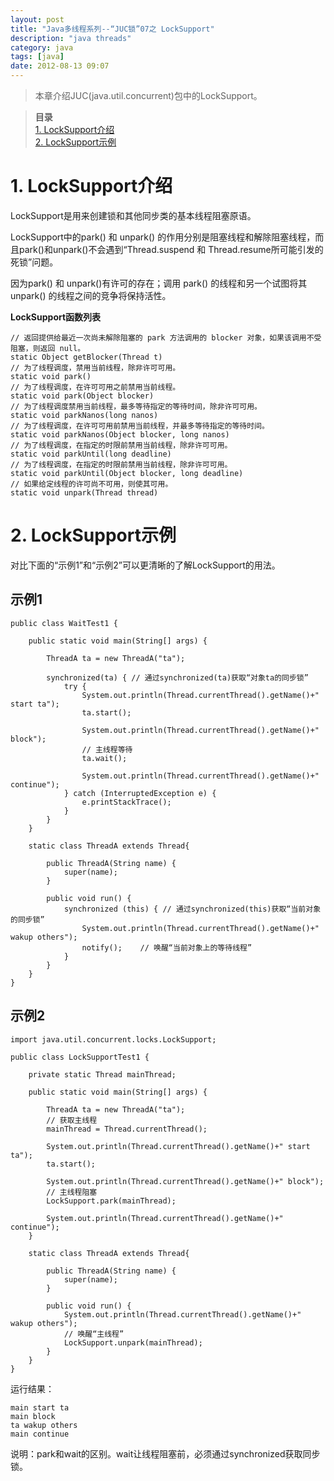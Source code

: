 ```yaml
---
layout: post
title: "Java多线程系列--“JUC锁”07之 LockSupport"
description: "java threads"
category: java
tags: [java]
date: 2012-08-13 09:07
---
```

 
> 本章介绍JUC(java.util.concurrent)包中的LockSupport。

> **目录**  
[1. LockSupport介绍](#anchor1)  
[2. LockSupport示例](#anchor2)  

<a name="anchor1"></a>
# 1. LockSupport介绍

LockSupport是用来创建锁和其他同步类的基本线程阻塞原语。

LockSupport中的park() 和 unpark() 的作用分别是阻塞线程和解除阻塞线程，而且park()和unpark()不会遇到“Thread.suspend 和 Thread.resume所可能引发的死锁”问题。

因为park() 和 unpark()有许可的存在；调用 park() 的线程和另一个试图将其 unpark() 的线程之间的竞争将保持活性。

 
**LockSupport函数列表**

    // 返回提供给最近一次尚未解除阻塞的 park 方法调用的 blocker 对象，如果该调用不受阻塞，则返回 null。
    static Object getBlocker(Thread t)
    // 为了线程调度，禁用当前线程，除非许可可用。
    static void park()
    // 为了线程调度，在许可可用之前禁用当前线程。
    static void park(Object blocker)
    // 为了线程调度禁用当前线程，最多等待指定的等待时间，除非许可可用。
    static void parkNanos(long nanos)
    // 为了线程调度，在许可可用前禁用当前线程，并最多等待指定的等待时间。
    static void parkNanos(Object blocker, long nanos)
    // 为了线程调度，在指定的时限前禁用当前线程，除非许可可用。
    static void parkUntil(long deadline)
    // 为了线程调度，在指定的时限前禁用当前线程，除非许可可用。
    static void parkUntil(Object blocker, long deadline)
    // 如果给定线程的许可尚不可用，则使其可用。
    static void unpark(Thread thread)


 
<a name="anchor2"></a>
# 2. LockSupport示例

对比下面的“示例1”和“示例2”可以更清晰的了解LockSupport的用法。

## 示例1

    public class WaitTest1 {

        public static void main(String[] args) {

            ThreadA ta = new ThreadA("ta");

            synchronized(ta) { // 通过synchronized(ta)获取“对象ta的同步锁”
                try {
                    System.out.println(Thread.currentThread().getName()+" start ta");
                    ta.start();

                    System.out.println(Thread.currentThread().getName()+" block");
                    // 主线程等待
                    ta.wait();

                    System.out.println(Thread.currentThread().getName()+" continue");
                } catch (InterruptedException e) {
                    e.printStackTrace();
                }
            }
        }

        static class ThreadA extends Thread{

            public ThreadA(String name) {
                super(name);
            }

            public void run() {
                synchronized (this) { // 通过synchronized(this)获取“当前对象的同步锁”
                    System.out.println(Thread.currentThread().getName()+" wakup others");
                    notify();    // 唤醒“当前对象上的等待线程”
                }
            }
        }
    }

 

## 示例2

    import java.util.concurrent.locks.LockSupport;

    public class LockSupportTest1 {

        private static Thread mainThread;

        public static void main(String[] args) {

            ThreadA ta = new ThreadA("ta");
            // 获取主线程
            mainThread = Thread.currentThread();

            System.out.println(Thread.currentThread().getName()+" start ta");
            ta.start();

            System.out.println(Thread.currentThread().getName()+" block");
            // 主线程阻塞
            LockSupport.park(mainThread);

            System.out.println(Thread.currentThread().getName()+" continue");
        }

        static class ThreadA extends Thread{

            public ThreadA(String name) {
                super(name);
            }

            public void run() {
                System.out.println(Thread.currentThread().getName()+" wakup others");
                // 唤醒“主线程”
                LockSupport.unpark(mainThread);
            }
        }
    }

运行结果：

    main start ta
    main block
    ta wakup others
    main continue

说明：park和wait的区别。wait让线程阻塞前，必须通过synchronized获取同步锁。

